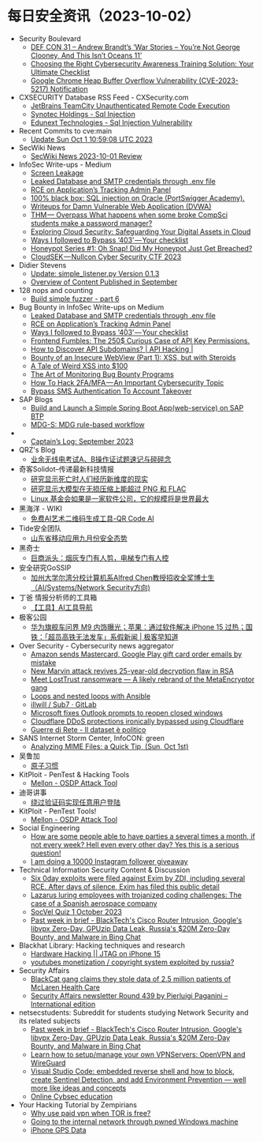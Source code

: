 # 每日安全资讯（2023-10-02）

- Security Boulevard
  - [DEF CON 31  – Andrew Brandt’s ‘War Stories – You’re Not George Clooney, And This Isn’t Oceans 11’](https://securityboulevard.com/2023/10/def-con-31-andrew-brandts-war-stories-youre-not-george-clooney-and-this-isnt-oceans-11/)
  - [Choosing the Right Cybersecurity Awareness Training Solution: Your Ultimate Checklist](https://securityboulevard.com/2023/10/choosing-the-right-cybersecurity-awareness-training-solution-your-ultimate-checklist/)
  - [Google Chrome Heap Buffer Overflow Vulnerability (CVE-2023-5217) Notification](https://securityboulevard.com/2023/10/google-chrome-heap-buffer-overflow-vulnerability-cve-2023-5217-notification/)
- CXSECURITY Database RSS Feed - CXSecurity.com
  - [JetBrains TeamCity Unauthenticated Remote Code Execution](https://cxsecurity.com/issue/WLB-2023100003)
  - [Synotec Holdings - Sql Injection](https://cxsecurity.com/issue/WLB-2023100002)
  - [Edunext Technologies - Sql Injection Vulnerability](https://cxsecurity.com/issue/WLB-2023100001)
- Recent Commits to cve:main
  - [Update Sun Oct  1 10:59:08 UTC 2023](https://github.com/trickest/cve/commit/62450c827e058ef69b3371642b629180024a1e69)
- SecWiki News
  - [SecWiki News 2023-10-01 Review](http://www.sec-wiki.com/?2023-10-01)
- InfoSec Write-ups - Medium
  - [Screen Leakage](https://infosecwriteups.com/screen-leakage-a7ddc08caed7?source=rss----7b722bfd1b8d---4)
  - [Leaked Database and SMTP credentials through .env file](https://infosecwriteups.com/leaked-database-and-smtp-credentials-through-env-file-d003df418313?source=rss----7b722bfd1b8d---4)
  - [RCE on Application’s Tracking Admin Panel](https://infosecwriteups.com/rce-on-applications-tracking-admin-panel-fdc7e8320366?source=rss----7b722bfd1b8d---4)
  - [100% black box: SQL injection on Oracle (PortSwigger Academy).](https://infosecwriteups.com/100-black-box-sql-injection-on-oracle-portswigger-academy-f020ea3ad145?source=rss----7b722bfd1b8d---4)
  - [Writeups for Damn Vulnerable Web Application (DVWA)](https://infosecwriteups.com/writeups-for-damn-vulnerable-web-application-dvwa-ba42a43afca1?source=rss----7b722bfd1b8d---4)
  - [THM — Overpass
What happens when some broke CompSci students make a password manager?](https://infosecwriteups.com/thm-overpass-what-happens-when-some-broke-compsci-students-make-a-password-manager-fe0b811e0a6a?source=rss----7b722bfd1b8d---4)
  - [Exploring Cloud Security: Safeguarding Your Digital Assets in Cloud](https://infosecwriteups.com/exploring-cloud-security-safeguarding-your-digital-assets-in-cloud-86d0610c5a59?source=rss----7b722bfd1b8d---4)
  - [Ways I followed to Bypass ‘403’ — Your checklist](https://infosecwriteups.com/ways-i-followed-to-bypass-403-your-checklist-fa3fc1256d2a?source=rss----7b722bfd1b8d---4)
  - [Honeypot Series #1: Oh Snap! Did My Honeypot Just Get Breached?](https://infosecwriteups.com/honeypot-series-1-oh-snap-did-my-honeypot-just-get-breached-2dadc4288be7?source=rss----7b722bfd1b8d---4)
  - [CloudSEK — Nullcon Cyber Security CTF 2023](https://infosecwriteups.com/cloudsek-nullcon-cyber-security-ctf-2023-9f2f21c36210?source=rss----7b722bfd1b8d---4)
- Didier Stevens
  - [Update: simple_listener.py Version 0.1.3](https://blog.didierstevens.com/2023/10/01/update-simple_listener-py-version-0-1-3/)
  - [Overview of Content Published in September](https://blog.didierstevens.com/2023/10/01/overview-of-content-published-in-september-7/)
- 128 nops and counting
  - [Build simple fuzzer - part 6](https://carstein.github.io/2023/10/01/build-simple-fuzzer-part-6.html)
- Bug Bounty in InfoSec Write-ups on Medium
  - [Leaked Database and SMTP credentials through .env file](https://infosecwriteups.com/leaked-database-and-smtp-credentials-through-env-file-d003df418313?source=rss----7b722bfd1b8d--bug_bounty)
  - [RCE on Application’s Tracking Admin Panel](https://infosecwriteups.com/rce-on-applications-tracking-admin-panel-fdc7e8320366?source=rss----7b722bfd1b8d--bug_bounty)
  - [Ways I followed to Bypass ‘403’ — Your checklist](https://infosecwriteups.com/ways-i-followed-to-bypass-403-your-checklist-fa3fc1256d2a?source=rss----7b722bfd1b8d--bug_bounty)
  - [Frontend Fumbles: The 250$ Curious Case of API Key Permissions.](https://infosecwriteups.com/frontend-fumbles-the-250-curious-case-of-api-key-permissions-f2736d1d541c?source=rss----7b722bfd1b8d--bug_bounty)
  - [How to Discover API Subdomains? | API Hacking |](https://infosecwriteups.com/how-to-discover-api-subdomains-api-hacking-41ef91d00846?source=rss----7b722bfd1b8d--bug_bounty)
  - [Bounty of an Insecure WebView (Part 1): XSS, but with Steroids](https://infosecwriteups.com/bounty-of-an-insecure-webview-part-1-xss-but-with-steroids-1a41cf654048?source=rss----7b722bfd1b8d--bug_bounty)
  - [A Tale of Weird XSS into $100](https://infosecwriteups.com/a-tale-of-weird-xss-into-100-4cd451fe79d4?source=rss----7b722bfd1b8d--bug_bounty)
  - [The Art of Monitoring Bug Bounty Programs](https://infosecwriteups.com/the-art-of-monitoring-bug-bounty-programs-4a229085ae74?source=rss----7b722bfd1b8d--bug_bounty)
  - [How To Hack 2FA/MFA — An Important Cybersecurity Topic](https://infosecwriteups.com/how-to-hack-2fa-mfa-an-important-cybersecurity-topic-89b5bd30eb7?source=rss----7b722bfd1b8d--bug_bounty)
  - [Bypass SMS Authentication To Account Takeover](https://infosecwriteups.com/bypass-sms-authentication-to-account-takeover-74b2f42ad2d8?source=rss----7b722bfd1b8d--bug_bounty)
- SAP Blogs
  - [Build and Launch a Simple Spring Boot App(web-service) on SAP BTP](https://blogs.sap.com/2023/10/01/build-and-launch-a-simple-spring-boot-appweb-service-on-sap-btp/)
  - [MDG-S: MDG rule-based workflow](https://blogs.sap.com/2023/10/01/mdg-s-mdg-rule-based-workflow/)
- 
  - [Captain’s Log: September 2023](https://cornerpirate.com/2023/10/01/captains-log-september-2023/)
- QRZ's Blog
  - [业余无线电考试A、B操作证试题速记与碎碎念](https://5ec.top/post/ham-radio-abc/)
- 奇客Solidot–传递最新科技情报
  - [研究显示死亡时人们经历新维度的现实](https://www.solidot.org/story?sid=76238)
  - [研究显示大模型在无损压缩上能超过 PNG 和 FLAC](https://www.solidot.org/story?sid=76237)
  - [Linux 基金会如果是一家软件公司，它的规模将是世界最大](https://www.solidot.org/story?sid=76236)
- 黑海洋 - WIKI
  - [免费AI艺术二维码生成工具-QR Code AI](https://blog.upx8.com/3851)
- Tide安全团队
  - [山东省移动应用九月份安全态势](https://mp.weixin.qq.com/s?__biz=Mzg2NTA4OTI5NA==&mid=2247512396&idx=1&sn=613c719cc03eae1721130dd18300f658&chksm=ce5d932df92a1a3b0bd9b07f72b4b7fd66cebf0eb083259790d0f0cf5b056ecc2e08dd0dfc8b&scene=58&subscene=0#rd)
- 黑奇士
  - [巨商派头：烟灰专门有人剪，电梯专门有人控](https://mp.weixin.qq.com/s?__biz=MzI5ODYwNTE4Nw==&mid=2247487802&idx=1&sn=4eeebf1d46969603a0222b65f4cd0f0f&chksm=eca21ed6dbd597c09a030fdc672c9b62f7cb76b6da3adbd02b7e3dd68a6058ec9aeb18a8dca8&scene=58&subscene=0#rd)
- 安全研究GoSSIP
  - [加州大学尔湾分校计算机系Alfred Chen教授招收全奖博士生（AI/Systems/Network Security方向)](https://mp.weixin.qq.com/s?__biz=Mzg5ODUxMzg0Ng==&mid=2247496400&idx=1&sn=096ff6775871a8fd5f806847fe268ce0&chksm=c063dc09f714551f161a9ec2798c9b51bd0076beb92e88ba201367863475f20c61abe6ea3a96&scene=58&subscene=0#rd)
- 丁爸 情报分析师的工具箱
  - [【工具】AI工具导航](https://mp.weixin.qq.com/s?__biz=MzI2MTE0NTE3Mw==&mid=2651139270&idx=1&sn=3c967ec5fcd41ecc552a893b0cefd319&chksm=f1af5bfcc6d8d2ea0ffe0e097891223b001428fba068aeb40ca5dee84d7b277a41620cc987ed&scene=58&subscene=0#rd)
- 极客公园
  - [华为旗舰车问界 M9 内饰曝光；苹果：通过软件解决 iPhone 15 过热；国铁：「超员高铁无法发车」系假新闻 | 极客早知道](https://mp.weixin.qq.com/s?__biz=MTMwNDMwODQ0MQ==&mid=2653014907&idx=1&sn=743bd7cea562f131614e237eaf9d61ef&chksm=7e54b6cd49233fdb391dda6a99a1640d001d08b62c967952d7821960823556f9ee7d7ad87b20&scene=58&subscene=0#rd)
- Over Security - Cybersecurity news aggregator
  - [Amazon sends Mastercard, Google Play gift card order emails by mistake](https://www.bleepingcomputer.com/news/security/amazon-sends-mastercard-google-play-gift-card-order-emails-by-mistake/)
  - [New Marvin attack revives 25-year-old decryption flaw in RSA](https://www.bleepingcomputer.com/news/security/new-marvin-attack-revives-25-year-old-decryption-flaw-in-rsa/)
  - [Meet LostTrust ransomware — A likely rebrand of the MetaEncryptor gang](https://www.bleepingcomputer.com/news/security/meet-losttrust-ransomware-a-likely-rebrand-of-the-metaencryptor-gang/)
  - [Loops and nested loops with Ansible](https://www.adainese.it/blog/2023/09/29/loops-and-nested-loops-with-ansible/)
  - [illwill / Sub7 · GitLab](https://gitlab.com/illwill/sub7)
  - [Microsoft fixes Outlook prompts to reopen closed windows](https://www.bleepingcomputer.com/news/microsoft/microsoft-fixes-outlook-prompts-to-reopen-closed-windows/)
  - [Cloudflare DDoS protections ironically bypassed using Cloudflare](https://www.bleepingcomputer.com/news/security/cloudflare-ddos-protections-ironically-bypassed-using-cloudflare/)
  - [Guerre di Rete - Il dataset è politico](https://guerredirete.substack.com/p/guerre-di-rete-il-dataset-e-politico)
- SANS Internet Storm Center, InfoCON: green
  - [Analyzing MIME Files: a Quick Tip, (Sun, Oct 1st)](https://isc.sans.edu/diary/rss/30266)
- 吴鲁加
  - [原子习惯](https://mp.weixin.qq.com/s?__biz=Mzg5NDY4ODM1MA==&mid=2247484517&idx=1&sn=303d439623d966e5fcc5a6b1c1bb24f8&chksm=c01a8954f76d00429ae032810cc71d531f3cda52faca6c185e6b977d9c1cbbb21cb42a35510f&scene=58&subscene=0#rd)
- KitPloit - PenTest & Hacking Tools
  - [Mellon - OSDP Attack Tool](http://www.kitploit.com/2023/10/mellon-osdp-attack-tool.html)
- 迪哥讲事
  - [绕过验证码实现任意用户登陆](https://mp.weixin.qq.com/s?__biz=MzIzMTIzNTM0MA==&mid=2247492078&idx=1&sn=4b3888b4b696b49d0f0bdc40eb53a8ef&chksm=e8a5eb8ddfd2629bc800fcbb9fa4cc655985c1d0a61df468462adaa2c72df204b56a2a7e6b60&scene=58&subscene=0#rd)
- KitPloit - PenTest Tools!
  - [Mellon - OSDP Attack Tool](http://www.kitploit.com/2023/10/mellon-osdp-attack-tool.html)
- Social Engineering
  - [How are some people able to have parties a several times a month, if not every week? Hell even every other day? Yes this is a serious question!](https://www.reddit.com/r/SocialEngineering/comments/16x6jdq/how_are_some_people_able_to_have_parties_a/)
  - [I am doing a 10000 Instagram follower giveaway](https://www.reddit.com/r/SocialEngineering/comments/16xbq1h/i_am_doing_a_10000_instagram_follower_giveaway/)
- Technical Information Security Content & Discussion
  - [Six 0day exploits were filed against Exim by ZDI, including several RCE. After days of silence, Exim has filed this public detail](https://www.reddit.com/r/netsec/comments/16xek9n/six_0day_exploits_were_filed_against_exim_by_zdi/)
  - [Lazarus luring employees with trojanized coding challenges: The case of a Spanish aerospace company](https://www.reddit.com/r/netsec/comments/16wv85t/lazarus_luring_employees_with_trojanized_coding/)
  - [SocVel Quiz 1 October 2023](https://www.reddit.com/r/netsec/comments/16xesxc/socvel_quiz_1_october_2023/)
  - [Past week in brief - BlackTech's Cisco Router Intrusion, Google's libvpx Zero-Day, GPUzip Data Leak, Russia's $20M Zero-Day Bounty, and Malware in Bing Chat](https://www.reddit.com/r/netsec/comments/16x6uhr/past_week_in_brief_blacktechs_cisco_router/)
- Blackhat Library: Hacking techniques and research
  - [Hardware Hacking || JTAG on iPhone 15](https://www.reddit.com/r/blackhat/comments/16x4ayc/hardware_hacking_jtag_on_iphone_15/)
  - [youtubes monetization / copyright system exploited by russia?](https://www.reddit.com/r/blackhat/comments/16xcywu/youtubes_monetization_copyright_system_exploited/)
- Security Affairs
  - [BlackCat gang claims they stole data of 2.5 million patients of McLaren Health Care](https://securityaffairs.com/151748/cyber-crime/mclaren-health-care-blackcat-ransomware.html)
  - [Security Affairs newsletter Round 439 by Pierluigi Paganini – International edition](https://securityaffairs.com/151744/breaking-news/security-affairs-newsletter-round-439-by-pierluigi-paganini-international-edition.html)
- netsecstudents: Subreddit for students studying Network Security and its related subjects
  - [Past week in brief - BlackTech's Cisco Router Intrusion, Google's libvpx Zero-Day, GPUzip Data Leak, Russia's $20M Zero-Day Bounty, and Malware in Bing Chat](https://www.reddit.com/r/netsecstudents/comments/16x6ttv/past_week_in_brief_blacktechs_cisco_router/)
  - [Learn how to setup/manage your own VPNServers: OpenVPN and WireGuard](https://www.reddit.com/r/netsecstudents/comments/16x0qns/learn_how_to_setupmanage_your_own_vpnservers/)
  - [Visual Studio Code: embedded reverse shell and how to block, create Sentinel Detection, and add Environment Prevention — well more like ideas and concepts](https://www.reddit.com/r/netsecstudents/comments/16x0mrn/visual_studio_code_embedded_reverse_shell_and_how/)
  - [Online Cybsec education](https://www.reddit.com/r/netsecstudents/comments/16x061k/online_cybsec_education/)
- Your Hacking Tutorial by Zempirians
  - [Why use paid vpn when TOR is free?](https://www.reddit.com/r/HowToHack/comments/16wmslg/why_use_paid_vpn_when_tor_is_free/)
  - [Going to the internal network through pwned Windows machine](https://www.reddit.com/r/HowToHack/comments/16x9r18/going_to_the_internal_network_through_pwned/)
  - [iPhone GPS Data](https://www.reddit.com/r/HowToHack/comments/16x6llz/iphone_gps_data/)
